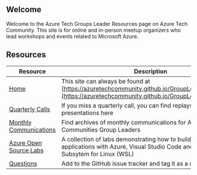 ## Welcome

Welcome to the Azure Tech Groups Leader Resources page on Azure Tech Community. 
This site is for online and in-person meetup organizers who lead workshops and events related to Microsoft Azure. 

## Resources

| Resource                                                                                                                 | Description                                                                                                                                |
| ----------------------------------------------------------------------------------------------------------------------- | ------------------------------------------------------------------------------------------------------------------------------------------ |
| [Home](https://azuretechcommunity.github.io/GroupLeaderResources/)                                                                                            | This site can always be found at [https://azuretechcommunity.github.io/GroupLeaderResources/](https://azuretechcommunity.github.io/GroupLeaderResources/)                                                              |
| [Quarterly Calls](https://github.com/AzureTechCommunity/GroupLeaderResources/tree/master/QuarterlyCalls)                                                                                   | If you miss a quarterly call, you can find replays and presentations here                                                                                     |
| [Monthly Communications](https://github.com/AzureTechCommunity/GroupLeaderResources/tree/master/MonthlyComms)                                                                                   | Find archives of monthly communications for Azure Tech Communities Group Leaders                                                                            |
| [Azure Open Source Labs](https://github.com/AzureTechCommunity/azure-opensource-labs)                                                                                   | A collection of labs demonstrating how to build Open Source applications with Azure, Visual Studio Code and the Windows Subsytem for Linux (WSL)                                                                           |
| [Questions](https://github.com/AzureTechCommunity/GroupLeaderResources/issues/new?assignees=&labels=&template=questions.md&title=)                                                                                   |  Add to the GitHub issue tracker and tag it as a question                                                                                                                 |

